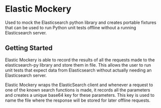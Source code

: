 # Elastic Mockery

Used to mock the Elasticsearch python library and creates portable fixtures that can be used to run Python unit tests offline without a running Elasticsearch server. 

## Getting Started

Elastic Mockery is able to record the results of all the requests made to the elasticsearch-py library and store them in file.
This allows the user to run unit tests that expect data from Elasticsearch without actually needing an Elasticsearch server.

Elastic Mockery wraps the ElasticSearch client and whenever a request to one of the known search functions is made, it records all the parameters and creates a unique base64 key for these parameters. This key is used to name the file where the response will be stored for later offline requests.
